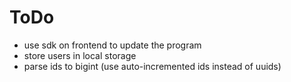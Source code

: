 # ToDo

- use sdk on frontend to update the program
- store users in local storage
- parse ids to bigint (use auto-incremented ids instead of uuids)
